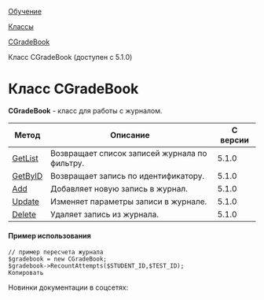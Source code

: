 [Обучение](/api_help/learning/index.php)

[Классы](/api_help/learning/classes/index.php)

[CGradeBook](/api_help/learning/classes/cgradebook/index.php)

Класс CGradeBook (доступен с 5.1.0)

Класс CGradeBook
================

**CGradeBook** - класс для работы с журналом.

| Метод | Описание | С версии |
| --- | --- | --- |
| [GetList](/api_help/learning/classes/cgradebook/getlist.php) | Возвращает список записей журнала по фильтру. | 5.1.0 |
| [GetByID](/api_help/learning/classes/cgradebook/getbyid.php) | Возвращает запись по идентификатору. | 5.1.0 |
| [Add](/api_help/learning/classes/cgradebook/add.php) | Добавляет новую запись в журнал. | 5.1.0 |
| [Update](/api_help/learning/classes/cgradebook/update.php) | Изменяет параметры записи в журнале. | 5.1.0 |
| [Delete](/api_help/learning/classes/cgradebook/delete.php) | Удаляет запись из журнала. | 5.1.0 |

#### Пример использования

```
// пример пересчета журнала
$gradebook = new CGradeBook; 
$gradebook->RecountAttempts($STUDENT_ID,$TEST_ID); 
Копировать
```

Новинки документации в соцсетях: